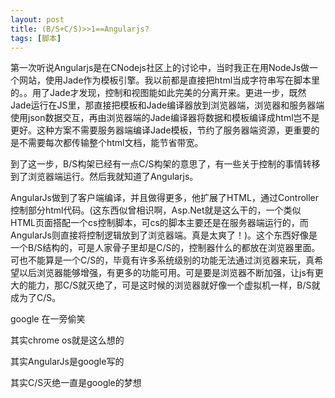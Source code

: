 ```yaml
---
layout: post
title: (B/S+C/S)>>1==Angularjs?
tags: [脚本]
---
```

第一次听说Angularjs是在CNodejs社区上的讨论中，当时我正在用NodeJs做一个网站，使用Jade作为模板引擎。我以前都是直接把html当成字符串写在脚本里的。。用了Jade才发现，控制和视图能如此完美的分离开来。更进一步，既然Jade运行在JS里，那直接把模板和Jade编译器放到浏览器端，浏览器和服务器端使用json数据交互，再由浏览器端的Jade编译器将数据和模板编译成html岂不是更好。这种方案不需要服务器端编译Jade模板，节约了服务器端资源，更重要的是不需要每次都传输整个html文档，能节省带宽。

到了这一步，B/S构架已经有一点C/S构架的意思了，有一些关于控制的事情转移到了浏览器端运行。然后我就知道了Angularjs。

AngularJs做到了客户端编译，并且做得更多，他扩展了HTML，通过Controller控制部分html代码。(这东西似曾相识啊，Asp.Net就是这么干的，一个类似HTML页面搭配一个cs控制脚本，可cs的脚本主要还是在服务器端运行的，而AngularJs则直接将控制逻辑放到了浏览器端。真是太爽了！)。这个东西好像是一个B/S结构的，可是人家骨子里却是C/S的，控制器什么的都放在浏览器里面。可也不能算是一个C/S的，毕竟有许多系统级别的功能无法通过浏览器来玩，真希望以后浏览器能够增强，有更多的功能可用。可是要是浏览器不断加强，让js有更大的能力，那C/S就灭绝了，可是这时候的浏览器就好像一个虚拟机一样，B/S就成为了C/S。

google 在一旁偷笑

其实chrome os就是这么想的

其实AngularJs是google写的

其实C/S灭绝一直是google的梦想

